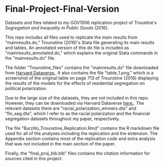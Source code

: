 # Final-Project-Final-Version

Datasets and files related to my GOV1006 replication project of Troustine's *Segregation and Inequality in Public Goods* (2016).

This repo includes all files used to replicate the main results from "mainresults.do," Trounstine (2016)'s Stata file generating its main results and tables. An annotated version of this do file is included as "mainresults_annotated.do," which explains the original Stata commands in the "mainresults.do" file. 

The folder "Trounstine_files" contains the "mainresults.do" file downloaded from [Harvard Dataverse.](https://dataverse.harvard.edu/dataset.xhtml?persistentId=doi:10.7910/DVN/4LZXTY&version=1.2). It also contains the file "table_1.png," which is a screenshot of the original table on page 713 of Trounstine (2016) displaying the results of the models for the effects of residential segregation on political polarization.

Due to the large size of the datasets, they are not included in this repo. However, they can be downloaded via Harvard Dataverse [here.](https://dataverse.harvard.edu/dataset.xhtml?persistentId=doi:10.7910/DVN/4LZXTY&version=1.2). The relevant datasets there are "racial_polarization_winners.dta" and "fin_seg.dta", which I refer to as the racial polarization and the financial segregation datasets throughout my paper, respectively.

The file "Burzillo_Trounstine_Replication.Rmd" contains the R markdown file used for all of the analyses including the replication and the extension. The Appendix section contains most of the replication code and extra analysis that was not included in the main section of the paper. 

Finally, the "final_proj_bib.bib" files contains the citation information for sources cited in this project. 


